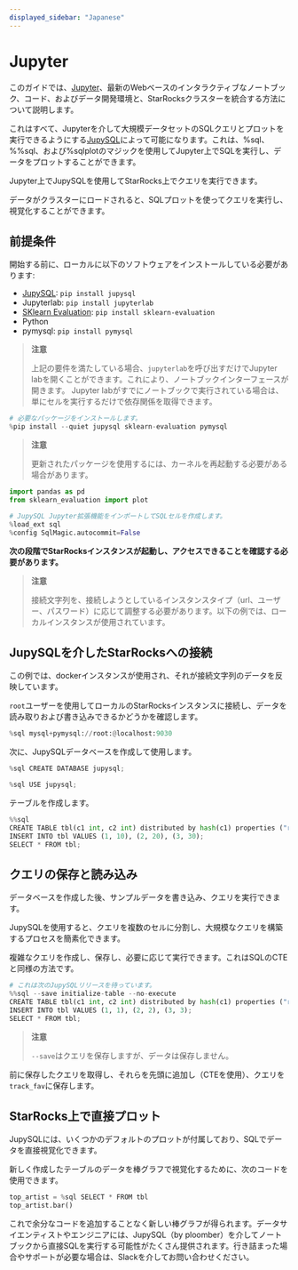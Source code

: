 ```yaml
---
displayed_sidebar: "Japanese"
---
```


# Jupyter

このガイドでは、[Jupyter](https://jupyter.org/)、最新のWebベースのインタラクティブなノートブック、コード、およびデータ開発環境と、StarRocksクラスターを統合する方法について説明します。

これはすべて、Jupyterを介して大規模データセットのSQLクエリとプロットを実行できるようにする[JupySQL](https://jupysql.ploomber.io/)によって可能になります。これは、%sql、%%sql、および%sqlplotのマジックを使用してJupyter上でSQLを実行し、データをプロットすることができます。

Jupyter上でJupySQLを使用してStarRocks上でクエリを実行できます。

データがクラスターにロードされると、SQLプロットを使ってクエリを実行し、視覚化することができます。

## 前提条件

開始する前に、ローカルに以下のソフトウェアをインストールしている必要があります:

- [JupySQL](https://jupysql.ploomber.io/en/latest/quick-start.html): `pip install jupysql`
- Jupyterlab: `pip install jupyterlab`
- [SKlearn Evaluation](https://github.com/ploomber/sklearn-evaluation): `pip install sklearn-evaluation`
- Python
- pymysql: `pip install pymysql`

> **注意**
>
> 上記の要件を満たしている場合、`jupyterlab`を呼び出すだけでJupyter labを開くことができます。これにより、ノートブックインターフェースが開きます。 Jupyter labがすでにノートブックで実行されている場合は、単にセルを実行するだけで依存関係を取得できます。

```python
# 必要なパッケージをインストールします。
%pip install --quiet jupysql sklearn-evaluation pymysql
```

> **注意**
>
> 更新されたパッケージを使用するには、カーネルを再起動する必要がある場合があります。

```python
import pandas as pd
from sklearn_evaluation import plot

# JupySQL Jupyter拡張機能をインポートしてSQLセルを作成します。
%load_ext sql
%config SqlMagic.autocommit=False
```

**次の段階でStarRocksインスタンスが起動し、アクセスできることを確認する必要があります。**

> **注意**
>
> 接続文字列を、接続しようとしているインスタンスタイプ（url、ユーザー、パスワード）に応じて調整する必要があります。以下の例では、ローカルインスタンスが使用されています。

## JupySQLを介したStarRocksへの接続

この例では、dockerインスタンスが使用され、それが接続文字列のデータを反映しています。

`root`ユーザーを使用してローカルのStarRocksインスタンスに接続し、データを読み取りおよび書き込みできるかどうかを確認します。

```python
%sql mysql+pymysql://root:@localhost:9030
```

次に、JupySQLデータベースを作成して使用します。

```python
%sql CREATE DATABASE jupysql;
```

```python
%sql USE jupysql;
```

テーブルを作成します。

```python
%%sql
CREATE TABLE tbl(c1 int, c2 int) distributed by hash(c1) properties ("replication_num" = "1");
INSERT INTO tbl VALUES (1, 10), (2, 20), (3, 30);
SELECT * FROM tbl;
```

## クエリの保存と読み込み

データベースを作成した後、サンプルデータを書き込み、クエリを実行できます。

JupySQLを使用すると、クエリを複数のセルに分割し、大規模なクエリを構築するプロセスを簡素化できます。

複雑なクエリを作成し、保存し、必要に応じて実行できます。これはSQLのCTEと同様の方法です。

```python
# これは次のJupySQLリリースを待っています。
%%sql --save initialize-table --no-execute
CREATE TABLE tbl(c1 int, c2 int) distributed by hash(c1) properties ("replication_num" = "1");
INSERT INTO tbl VALUES (1, 1), (2, 2), (3, 3);
SELECT * FROM tbl;
```

> **注意**
>
> `--save`はクエリを保存しますが、データは保存しません。

前に保存したクエリを取得し、それらを先頭に追加し（CTEを使用）、クエリを`track_fav`に保存します。

## StarRocks上で直接プロット

JupySQLには、いくつかのデフォルトのプロットが付属しており、SQLでデータを直接視覚化できます。

新しく作成したテーブルのデータを棒グラフで視覚化するために、次のコードを使用できます。

```python
top_artist = %sql SELECT * FROM tbl
top_artist.bar()
```

これで余分なコードを追加することなく新しい棒グラフが得られます。データサイエンティストやエンジニアには、JupySQL（by ploomber）を介してノートブックから直接SQLを実行する可能性がたくさん提供されます。行き詰まった場合やサポートが必要な場合は、Slackを介してお問い合わせください。
